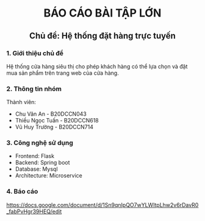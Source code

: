 # <p align="center">BÁO CÁO BÀI TẬP LỚN <p>
## <p align="center">Chủ đề: Hệ thống đặt hàng trực tuyến</p>

### 1. Giới thiệu chủ đề 
Hệ thống cửa hàng siêu thị cho phép khách hàng có thể lựa chọn và đặt mua sản phẩm trên trang web của cửa hàng. 

### 2. Thông tin nhóm
Thành viên:
- Chu Văn An - B20DCCN043
- Thiều Ngọc Tuấn - B20DCCN618
- Vũ Huy Trường - B20DCCN714

### 3. Công nghệ sử dụng
+ Frontend: Flask
+ Backend: Spring boot
+ Database: Mysql
+ Architecture: Microservice

### 4. Báo cáo
https://docs.google.com/document/d/1Sn9qnIpQO7wYLWltpLhw2v6rDavR0_fabPvHgr39HEQ/edit



